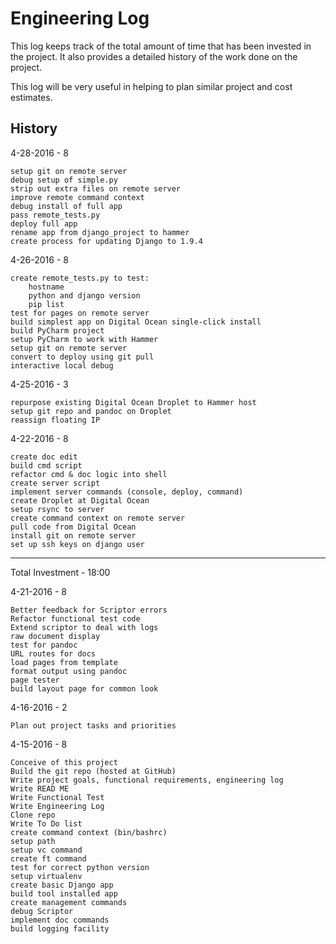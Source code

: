 # Engineering Log

This log keeps track of the total amount of time that has been invested in the
project.   It also provides a detailed history of the work done on the project.

This log will be very useful in helping to plan similar project and cost
estimates.


## History

4-28-2016 - 8

    setup git on remote server
    debug setup of simple.py
    strip out extra files on remote server
    improve remote command context
    debug install of full app
    pass remote_tests.py
    deploy full app
    rename app from django_project to hammer
    create process for updating Django to 1.9.4


4-26-2016 - 8

    create remote_tests.py to test:
        hostname
        python and django version
        pip list
    test for pages on remote server
    build simplest app on Digital Ocean single-click install
    build PyCharm project
    setup PyCharm to work with Hammer
    setup git on remote server
    convert to deploy using git pull
    interactive local debug
    

4-25-2016 - 3

    repurpose existing Digital Ocean Droplet to Hammer host
    setup git repo and pandoc on Droplet
    reassign floating IP

4-22-2016 - 8

    create doc edit
    build cmd script
    refactor cmd & doc logic into shell
    create server script
    implement server commands (console, deploy, command)
    create Droplet at Digital Ocean
    setup rsync to server
    create command context on remote server
    pull code from Digital Ocean
    install git on remote server
    set up ssh keys on django user

---

Total Investment - 18:00

4-21-2016 - 8

    Better feedback for Scriptor errors
    Refactor functional test code
    Extend scriptor to deal with logs
    raw document display
    test for pandoc
    URL routes for docs
    load pages from template
    format output using pandoc
    page tester
    build layout page for common look

4-16-2016 - 2

    Plan out project tasks and priorities

4-15-2016 - 8

    Conceive of this project
    Build the git repo (hosted at GitHub)
    Write project goals, functional requirements, engineering log
    Write READ ME
    Write Functional Test
    Write Engineering Log
    Clone repo
    Write To Do list
    create command context (bin/bashrc)
    setup path
    setup vc command
    create ft command
    test for correct python version
    setup virtualenv
    create basic Django app
    build tool installed app
    create management commands
    debug Scriptor
    implement doc commands
    build logging facility
